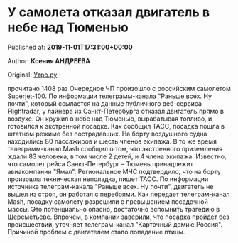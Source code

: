 
# У самолета отказал двигатель в небе над Тюменью

Published at: **2019-11-01T17:31:00+00:00**

Author: **Ксения АНДРЕЕВА**

Original: [Утро.ру](https://utro.ru/accidents/2019/11/01/1423045.shtml)

прочитано 1408 раз
Очередное ЧП произошло с российским самолетом Superjet-100.
По информации телеграмм-канала "Раньше всех. Ну почти", который ссылается на данные публичного веб-сервиса Flightradar, у лайнера из Санкт-Петербурга отказал двигатель прямо в воздухе. Он кружил в небе над Тюменью, вырабатывая топливо, и готовился к экстренной посадке. Как сообщил ТАСС, посадка пошла в штатном режиме без пострадавших.
На борту воздушного судна находились 80 пассажиров и шесть членов экипажа. В то же время телеграмм-канал Mash сообщил о том, что экстренного приземления ждали 83 человека, в том числе 2 детей, и 4 члена экипажа.
Известно, что самолет рейса Санкт-Петербург – Тюмень принадлежит авиакомпании "Ямал". Региональное МЧС подтвердило, что на борту произошла техническая неполадка, пишет ТАСС.
По информации источника телеграм-канала "Раньше всех. Ну почти", двигатель не вышел из строя, он работал с перебоями.
Как передает телеграм-канал Mash, посадку самолету разрешили с превышением посадочной массы. Это потенциально опасно, достаточно вспомнить трагедию в Шереметьеве. Впрочем, в компании заверили, что посадка пройдет без происшествий, уточняет телеграм-канал "Карточный домик: Россия".
Причиной проблем с двигателем стало попадание птицы.

